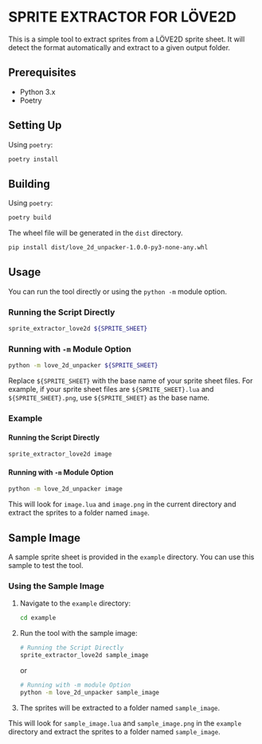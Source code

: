 # SPRITE EXTRACTOR FOR LÖVE2D

This is a simple tool to extract sprites from a LÖVE2D sprite sheet. It will
detect the format automatically and extract to a given output folder.

## Prerequisites

- Python 3.x
- Poetry

## Setting Up

Using `poetry`:
```sh
poetry install
```

## Building

Using `poetry`:
```sh
poetry build
```

The wheel file will be generated in the `dist` directory.

```sh
pip install dist/love_2d_unpacker-1.0.0-py3-none-any.whl
```

## Usage

You can run the tool directly or using the `python -m` module option.

### Running the Script Directly

```sh
sprite_extractor_love2d ${SPRITE_SHEET}
```

### Running with `-m` Module Option

```sh
python -m love_2d_unpacker ${SPRITE_SHEET}
```

Replace `${SPRITE_SHEET}` with the base name of your sprite sheet files. For
example, if your sprite sheet files are `${SPRITE_SHEET}.lua` and
`${SPRITE_SHEET}.png`, use `${SPRITE_SHEET}` as the base name.


### Example

#### Running the Script Directly

```sh
sprite_extractor_love2d image
```

#### Running with `-m` Module Option

```sh
python -m love_2d_unpacker image
```

This will look for `image.lua` and `image.png` in the current directory and
extract the sprites to a folder named `image`.

## Sample Image

A sample sprite sheet is provided in the `example` directory. You can use this
sample to test the tool.

### Using the Sample Image

1. Navigate to the `example` directory:
    ```sh
    cd example
    ```

2. Run the tool with the sample image:
    ```sh
    # Running the Script Directly
    sprite_extractor_love2d sample_image
    ```
    or
    ```sh
    # Running with -m module Option
    python -m love_2d_unpacker sample_image
    ```

3. The sprites will be extracted to a folder named `sample_image`.

This will look for `sample_image.lua` and `sample_image.png` in the `example`
directory and extract the sprites to a folder named `sample_image`.
